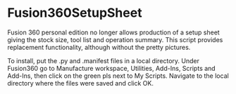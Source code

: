 # Fusion360SetupSheet
Fusion 360 personal edition no longer allows production of a setup sheet giving the stock size, tool list and operation summary. This script provides replacement functionality, although without the pretty pictures.

To install, put the .py and .manifest files in a local directory. Under Fusion360 go to Manufacture workspace, Utilities, Add-Ins, Scripts and Add-Ins, then click on the green pls next to My Scripts. Navigate to the local directory where the files were saved and click OK.
